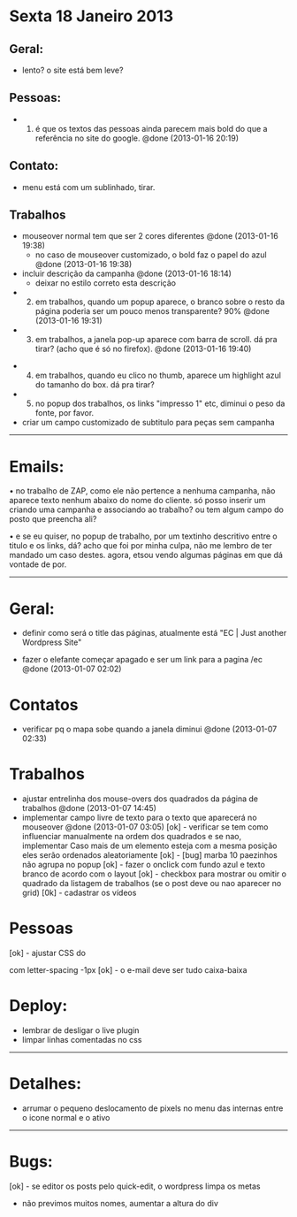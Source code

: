 
# Sexta 18 Janeiro 2013

## Geral:
- lento? o site está bem leve?

## Pessoas:
+ 1. é que os textos das pessoas ainda parecem mais bold do que a referência no site do google. @done (2013-01-16 20:19)

## Contato:
- menu está com um sublinhado, tirar.

## Trabalhos
+ mouseover normal tem que ser 2 cores diferentes @done (2013-01-16 19:38)
  + no caso de mouseover customizado, o bold faz o papel do azul @done (2013-01-16 19:38)
+ incluir descrição da campanha @done (2013-01-16 18:14)
  - deixar no estilo correto esta descrição
+ 2. em trabalhos, quando um popup aparece, o branco sobre o resto da página  poderia ser um pouco menos transparente? 90% @done (2013-01-16 19:31)
+ 3. em trabalhos, a janela pop-up aparece com barra de scroll. dá pra tirar? (acho que é só no firefox). @done (2013-01-16 19:40)
- 4. em trabalhos, quando eu clico no thumb, aparece um highlight azul do tamanho do box. dá pra tirar?
- 5. no popup dos trabalhos, os links "impresso 1" etc, diminui o peso da fonte, por favor.
- criar um campo customizado de subtitulo para peças sem campanha


-------------------------------------------------------------------------------
# Emails:


• no trabalho de ZAP, como ele não pertence a nenhuma campanha,
não aparece texto nenhum abaixo do nome do cliente.
só posso inserir um criando uma campanha e associando ao trabalho?
ou tem algum campo do posto que preencha ali?

• e se eu quiser, no popup de trabalho, por um textinho descritivo
entre o titulo e os links, dá? acho que foi por minha culpa,
não me lembro de ter mandado um caso destes.
agora, etsou vendo algumas páginas em que dá vontade de por.


-------------------------------------------------------------------------------

# Geral:
- definir como será o title das páginas, atualmente está "EC | Just another Wordpress Site"
+ fazer o elefante começar apagado e ser um link para a pagina /ec @done (2013-01-07 02:02)

# Contatos
+ verificar pq o mapa sobe quando a janela diminui @done (2013-01-07 02:33)

# Trabalhos
+ ajustar entrelinha dos mouse-overs dos quadrados da página de trabalhos @done (2013-01-07 14:45)
+ implementar campo livre de texto para o texto que aparecerá no mouseover @done (2013-01-07 03:05)
[ok] - verificar se tem como influenciar manualmente na ordem dos quadrados e se nao, implementar
  Caso mais de um elemento esteja com a mesma posição eles serão ordenados aleatoriamente
[ok] - [bug] marba 10 paezinhos não agrupa no popup
[ok] - fazer o onclick com fundo azul e texto branco de acordo com o layout
[ok] - checkbox para mostrar ou omitir o quadrado da listagem de trabalhos (se o post deve ou nao aparecer no grid)
[0k] - cadastrar os vídeos

# Pessoas
[ok] - ajustar CSS do <p> com letter-spacing -1px
[ok] - o e-mail deve ser tudo caixa-baixa

# Deploy:

- lembrar de desligar o live plugin
- limpar linhas comentadas no css

-------------------------------------------------------------------------------
# Detalhes:

- arrumar o pequeno deslocamento de pixels no menu das internas entre o icone normal e o ativo


-------------------------------------------------------------------------------
# Bugs:

[ok] - se editor os posts pelo quick-edit, o wordpress limpa os metas



- não previmos muitos nomes, aumentar a altura do div